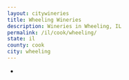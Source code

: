 ```yaml
---
layout: citywineries
title: Wheeling Wineries
description: Wineries in Wheeling, IL
permalink: /il/cook/wheeling/
state: il
county: cook
city: wheeling
---
```

-
